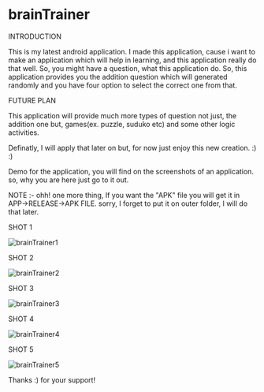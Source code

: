 # brainTrainer

INTRODUCTION

This is my latest android application. I made this application, cause i want to make an application which will help in learning, and 
this application really do that well.
So, you might have a question, what this application do. So, this application provides you the addition question which will generated 
randomly and you have four option to select the correct one from that.

FUTURE PLAN

This application will provide much more types of question not just, the addition one but, games(ex. puzzle, suduko etc)
and some other logic activities.

Definatly, I will apply that later on but, for now just enjoy this new creation. :) :)

Demo for the application, you will find on the screenshots of an application.
so, why you are here just go to it out.

NOTE :- ohh! one more thing, If you want the "APK" file you will get it in APP->RELEASE->APK FILE.
sorry, I forget to put it on outer folder, I will do that later.

SHOT 1

![brainTrainer1](https://user-images.githubusercontent.com/43117040/62058585-50375c80-b23f-11e9-9f27-2331545df32d.png)

SHOT 2

![brainTrainer2](https://user-images.githubusercontent.com/43117040/62058756-8b399000-b23f-11e9-8b77-38ae4e7873a2.png)

SHOT 3

![brainTrainer3](https://user-images.githubusercontent.com/43117040/62058590-50cff300-b23f-11e9-82b1-634c8d1139b5.png)

SHOT 4

![brainTrainer4](https://user-images.githubusercontent.com/43117040/62058592-51688980-b23f-11e9-8d5f-eedd32787fbe.png)

SHOT 5

![brainTrainer5](https://user-images.githubusercontent.com/43117040/62058594-52012000-b23f-11e9-8aed-4ed010db15dc.png)

Thanks :) for your support!
